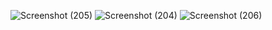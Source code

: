 ![Screenshot (205)](https://github.com/user-attachments/assets/162aab69-35dd-41d9-a5a8-726e5f34636d)
![Screenshot (204)](https://github.com/user-attachments/assets/80c2189d-9212-4606-bcbf-9252121242a4)
![Screenshot (206)](https://github.com/user-attachments/assets/196aa29f-fd91-4ac7-99ca-499773cbe569)
